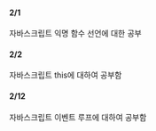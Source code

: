 #### 2/1

자바스크립트 익명 함수 선언에 대한 공부

#### 2/2

자바스크립트 this에 대하여 공부함

#### 2/12

자바스크립트 이벤트 루프에 대하여 공부함

